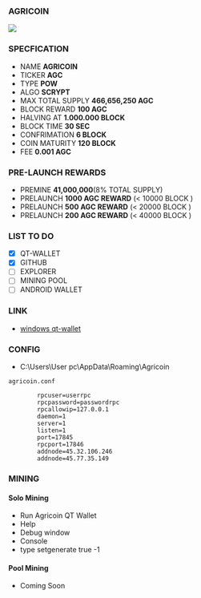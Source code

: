 ### AGRICOIN
![](https://agricoin.asia/images/banner.png)




### SPECFICATION
- NAME **AGRICOIN**
- TICKER **AGC**
- TYPE **POW**
- ALGO **SCRYPT**
- MAX TOTAL SUPPLY  **466,656,250 AGC**
- BLOCK REWARD **100 AGC**
- HALVING AT **1.000.000 BLOCK**
- BLOCK TIME **30 SEC**
- CONFRIMATION **6 BLOCK**
- COIN MATURITY **120 BLOCK**
- FEE **0.001 AGC**

### PRE-LAUNCH REWARDS
- PREMINE **41,000,000**(8% TOTAL SUPPLY)
- PRELAUNCH **1000 AGC REWARD** (< 10000 BLOCK )
- PRELAUNCH **500 AGC REWARD** (< 20000 BLOCK )
- PRELAUNCH **200 AGC REWARD** (< 40000 BLOCK )

### LIST TO DO

- [x] QT-WALLET
- [x] GITHUB
- [ ] EXPLORER
- [ ] MINING POOL
- [ ] ANDROID WALLET

### LINK
- [windows qt-wallet](https://agricoin.asia "windows qt-wallet")

### CONFIG
- C:\Users\User pc\AppData\Roaming\Agricoin

`agricoin.conf`

```
        rpcuser=userrpc
        rpcpassword=passwordrpc
        rpcallowip=127.0.0.1
        daemon=1
        server=1
        listen=1
        port=17845
        rpcport=17846
        addnode=45.32.106.246
        addnode=45.77.35.149
```

### MINING

#### Solo Mining
- Run Agricoin QT Wallet
- Help
- Debug window
- Console
- type setgenerate true -1
#### Pool Mining
- Coming Soon



